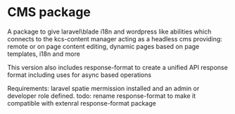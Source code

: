# CMS package 
A package to give laravel\blade i18n and wordpress like abilities which connects to the kcs-content manager acting as a headless cms
  providing: remote or on page content editing, dynamic pages based on page templates, i18n and more

  
This version also includes response-format to create a unified API response format including uses for async based operations

Requirements: laravel spatie mermission installed and an admin or developer role defined.
todo: rename response-format to make it compatible with extenral response-format package
